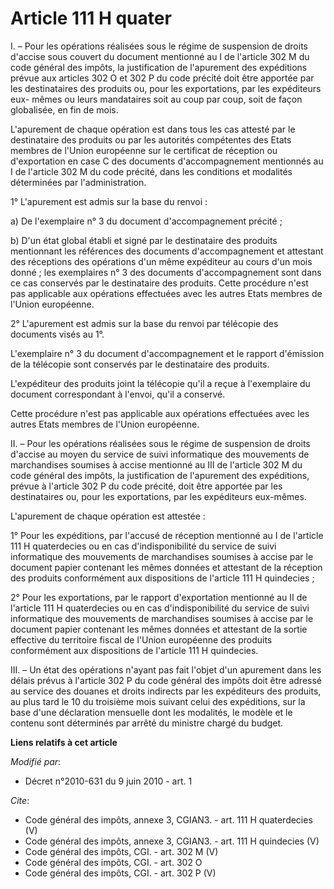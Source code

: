 # Article 111 H quater

I. – Pour les opérations réalisées sous le régime de suspension de droits d'accise sous couvert du document mentionné au I de
l'article 302 M du code général des impôts, la justification de l'apurement des expéditions prévue aux articles 302 O et 302
P du code précité doit être apportée par les destinataires des produits ou, pour les exportations, par les expéditeurs eux-
mêmes ou leurs mandataires soit au coup par coup, soit de façon globalisée, en fin de mois. 

L'apurement de chaque opération est dans tous les cas attesté par le destinataire des produits ou par les autorités
compétentes des Etats membres de l'Union européenne sur le certificat de réception ou d'exportation en case C des documents
d'accompagnement mentionnés au I de l'article 302 M du code précité, dans les conditions et modalités déterminées par
l'administration. 

1° L'apurement est admis sur la base du renvoi : 

a) De l'exemplaire n° 3 du document d'accompagnement précité ; 

b) D'un état global établi et signé par le destinataire des produits mentionnant les références des documents
d'accompagnement et attestant des réceptions des opérations d'un même expéditeur au cours d'un mois donné ; les exemplaires
n° 3 des documents d'accompagnement sont dans ce cas conservés par le destinataire des produits. Cette procédure n'est pas
applicable aux opérations effectuées avec les autres Etats membres de l'Union européenne. 

2° L'apurement est admis sur la base du renvoi par télécopie des documents visés au 1°. 

L'exemplaire n° 3 du document d'accompagnement et le rapport d'émission de la télécopie sont conservés par le destinataire
des produits. 

L'expéditeur des produits joint la télécopie qu'il a reçue à l'exemplaire du document correspondant à l'envoi, qu'il a
conservé. 

Cette procédure n'est pas applicable aux opérations effectuées avec les autres Etats membres de l'Union européenne. 

II. – Pour les opérations réalisées sous le régime de suspension de droits d'accise au moyen du service de suivi informatique
des mouvements de marchandises soumises à accise mentionné au III de l'article 302 M du code général des impôts, la
justification de l'apurement des expéditions, prévue à l'article 302 P du code précité, doit être apportée par les
destinataires ou, pour les exportations, par les expéditeurs eux-mêmes. 

L'apurement de chaque opération est attestée : 

1° Pour les expéditions, par l'accusé de réception mentionné au I de l'article 111 H quaterdecies ou en cas d'indisponibilité
du service de suivi informatique des mouvements de marchandises soumises à accise par le document papier contenant les mêmes
données et attestant de la réception des produits conformément aux dispositions de l'article 111 H quindecies ; 

2° Pour les exportations, par le rapport d'exportation mentionné au II de l'article 111 H quaterdecies ou en cas
d'indisponibilité du service de suivi informatique des mouvements de marchandises soumises à accise par le document papier
contenant les mêmes données et attestant de la sortie effective du territoire fiscal de l'Union européenne des produits
conformément aux dispositions de l'article 111 H quindecies. 

III. – Un état des opérations n'ayant pas fait l'objet d'un apurement dans les délais prévus à l'article 302 P du code
général des impôts doit être adressé au service des douanes et droits indirects par les expéditeurs des produits, au plus
tard le 10 du troisième mois suivant celui des expéditions, sur la base d'une déclaration mensuelle dont les modalités, le
modèle et le contenu sont déterminés par arrêté du ministre chargé du budget.

**Liens relatifs à cet article**

_Modifié par_:

  - Décret n°2010-631 du 9 juin 2010 - art. 1

_Cite_:

  - Code général des impôts, annexe 3, CGIAN3. - art. 111 H quaterdecies (V)
  - Code général des impôts, annexe 3, CGIAN3. - art. 111 H quindecies (V)
  - Code général des impôts, CGI. - art. 302 M (V)
  - Code général des impôts, CGI. - art. 302 O
  - Code général des impôts, CGI. - art. 302 P (V)
